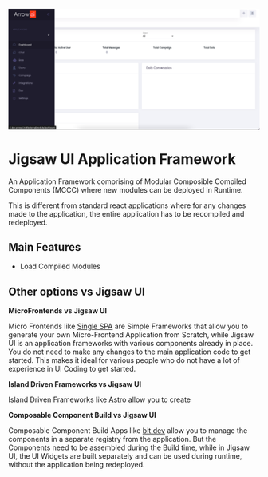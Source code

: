 
![image](frontend/docs/Screenshot1.png)


# Jigsaw UI Application Framework

An Application Framework comprising of Modular Composible Compiled Components (MCCC) where new modules can be deployed in Runtime. 

This is different from standard react applications where for any changes made to the application, the entire application has to be recompiled and redeployed. 


## Main Features
- Load Compiled Modules


## Other options vs Jigsaw UI

**MicroFrontends vs Jigsaw UI**

Micro Frontends like [Single SPA](https://single-spa.js.org) are Simple Frameworks that allow you to generate your own Micro-Frontend Application from Scratch, while Jigsaw UI is an application frameworks with various components already in place. You do not need to make any changes to the main application code to get started. This makes it ideal for various people who do not have a lot of experience in UI Coding to get started.

**Island Driven Frameworks vs Jigsaw UI**

Island Driven Frameworks like [Astro](https://astro.build) allow you to create 


**Composable Component Build vs Jigsaw UI**

Composable Component Build Apps like [bit.dev](https://bit.dev) allow you to manage the components in a separate registry from the application. But the Components need to be assembled during the Build time, while in Jigsaw UI, the UI Widgets are built separately and can be used during runtime, without the application being redeployed.
